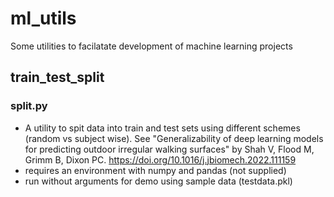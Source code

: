 # ml_utils
Some utilities to facilatate development of machine learning projects

## train_test_split

### split.py
- A utility to spit data into train and test sets using different schemes (random vs subject wise).
See "Generalizability of deep learning models for predicting outdoor irregular walking surfaces" by Shah V, Flood M, Grimm B, Dixon PC. 
https://doi.org/10.1016/j.jbiomech.2022.111159
- requires an environment with numpy and pandas (not supplied) 
- run without arguments for demo using sample data (testdata.pkl) 

